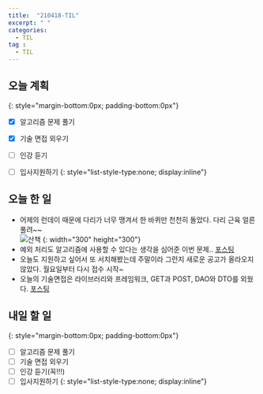 ```yaml
---
title:  "210418-TIL"
excerpt: " "
categories: 
  - TIL
tag : 
  - TIL
---
```


## 오늘 계획
{: style="margin-bottom:0px; padding-bottom:0px"}

- [X] 알고리즘 문제 풀기
- [X] 기술 면접 외우기
- [ ] 인강 듣기
- [ ] 입사지원하기
{: style="list-style-type:none; display:inline"}


## 오늘 한 일

- 어제의 런데이 때문에 다리가 너무 땡겨서 한 바퀴만 천천히 돌았다. 다리 근육 얼른 풀려~~ <br> ![산책](https://user-images.githubusercontent.com/70805241/115153950-65a78680-a0b3-11eb-9028-a12dda67fd4c.png)
{: width="300" height="300"} 
- 예외 처리도 알고리즘에 사용할 수 있다는 생각을 심어준 이번 문제..  [포스팅](https://techhan.github.io/algorithm/programmers-12/)
- 오늘도 지원하고 싶어서 또 서치해봤는데 주말이라 그런지 새로운 공고가 올라오지 않았다. 월요일부터 다시 접수 시작~
- 오늘의 기술면접은 라이브러리와 프레임워크, GET과 POST, DAO와 DTO를 외웠다. [포스팅](https://techhan.github.io/study/interview-05/)

## 내일 할 일
{: style="margin-bottom:0px; padding-bottom:0px"}

- [ ] 알고리즘 문제 풀기
- [ ] 기술 면접 외우기
- [ ] 인강 듣기(꼭!!!)
- [ ] 입사지원하기
{: style="list-style-type:none; display:inline"}